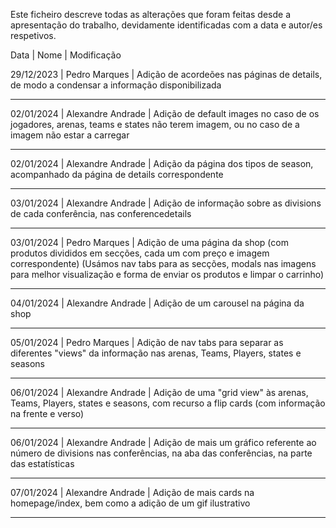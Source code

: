 Este ficheiro descreve todas as alterações que foram feitas desde a apresentação do trabalho, devidamente identificadas com a data e autor/es respetivos.

Data       | Nome              | Modificação

29/12/2023 | Pedro Marques     | Adição de acordeões nas páginas de details, de modo a condensar a informação disponibilizada
_______________________________________________________________________________________________________________________________________________________________________
02/01/2024 | Alexandre Andrade | Adição de default images no caso de os jogadores, arenas, teams e states não terem imagem, ou no caso de a imagem não estar a carregar
_______________________________________________________________________________________________________________________________________________________________________
02/01/2024 | Alexandre Andrade | Adição da página dos tipos de season, acompanhado da página de details correspondente
_______________________________________________________________________________________________________________________________________________________________________
03/01/2024 | Alexandre Andrade | Adição de informação sobre as divisions de cada conferência, nas conferencedetails
_______________________________________________________________________________________________________________________________________________________________________
03/01/2024 | Pedro Marques     | Adição de uma página da shop (com produtos divididos em secções, cada um com preço e imagem correspondente)
                                 (Usámos nav tabs para as secções, modals nas imagens para melhor visualização e forma de enviar os produtos e limpar o carrinho)
_______________________________________________________________________________________________________________________________________________________________________
04/01/2024 | Alexandre Andrade | Adição de um carousel na página da shop
_______________________________________________________________________________________________________________________________________________________________________
05/01/2024 | Pedro Marques     | Adição de nav tabs para separar as diferentes "views" da informação nas arenas, Teams, Players, states e seasons
_______________________________________________________________________________________________________________________________________________________________________
06/01/2024 | Alexandre Andrade | Adição de uma "grid view" às arenas, Teams, Players, states e seasons, com recurso a flip cards (com informação na frente e verso)
_______________________________________________________________________________________________________________________________________________________________________
06/01/2024 | Alexandre Andrade | Adição de mais um gráfico referente ao número de divisions nas conferências, na aba das conferências, na parte das estatísticas
_______________________________________________________________________________________________________________________________________________________________________
07/01/2024 | Alexandre Andrade | Adição de mais cards na homepage/index, bem como a adição de um gif ilustrativo
_______________________________________________________________________________________________________________________________________________________________________
